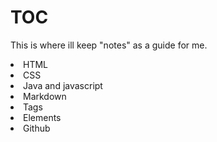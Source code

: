 # __TOC__
This is where ill keep "notes" as a guide for me.
<li>HTML</li>
<li>CSS</li>
<li>Java and javascript</li>
<li>Markdown</li>
<li>Tags</li>
<li>Elements</li>
<li>Github</li>
